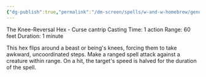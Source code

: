 ```yaml
---
{"dg-publish":true,"permalink":"/dm-screen/spells/w-and-w-homebrew/genu-recurvatum/"}
---
```


The Knee-Reversal Hex - Curse cantrip 
Casting Time: 1 action 
Range: 60 feet 
Duration: 1 minute 

This hex flips around a beast or being's knees, forcing them to take awkward, uncoordinated steps. Make a ranged spell attack against a creature within range. On a hit, the target's speed is halved for the duration of the spell.